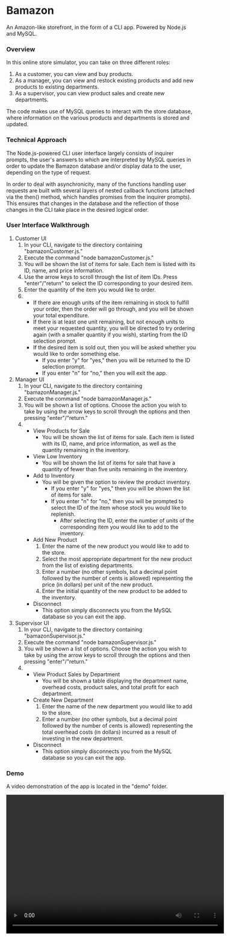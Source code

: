 # Bamazon
An Amazon-like storefront, in the form of a CLI app. Powered by Node.js and MySQL.

### Overview

In this online store simulator, you can take on three different roles:
1. As a customer, you can view and buy products.
2. As a manager, you can view and restock existing products and add new products to existing departments.
3. As a supervisor, you can view product sales and create new departments.

The code makes use of MySQL queries to interact with the store database, where information on the various products and departments is stored and updated.

### Technical Approach

The Node.js-powered CLI user interface largely consists of inquirer prompts, the user's answers to which are interpreted by MySQL queries in order to update the Bamazon database and/or display data to the user, depending on the type of request.

In order to deal with asynchronicity, many of the functions handling user requests are built with several layers of nested callback functions (attached via the then() method, which handles promises from the inquirer prompts). This ensures that changes in the database and the reflection of those changes in the CLI take place in the desired logical order.

### User Interface Walkthrough

1. Customer UI
    1. In your CLI, navigate to the directory containing "bamazonCustomer.js."
    2. Execute the command "node bamazonCustomer.js."
    3. You will be shown the list of items for sale. Each item is listed with its ID, name, and price information.
    4. Use the arrow keys to scroll through the list of item IDs. Press "enter"/"return" to select the ID corresponding to your desired item.
    5. Enter the quantity of the item you would like to order.
    6.  * If there are enough units of the item remaining in stock to fulfill your order, then the order will go through, and you will be shown your total expenditure.
        * If there is at least one unit remaining, but not enough units to meet your requested quantity, you will be directed to try ordering again (with a smaller quantity if you wish), starting from the ID selection prompt.
        * If the desired item is sold out, then you will be asked whether you would like to order something else.
            * If you enter "y" for "yes," then you will be returned to the ID selection prompt.
            * If you enter "n" for "no," then you will exit the app.
2. Manager UI
    1. In your CLI, navigate to the directory containing "bamazonManager.js."
    2. Execute the command "node bamazonManager.js."
    3. You will be shown a list of options. Choose the action you wish to take by using the arrow keys to scroll through the options and then pressing "enter"/"return."
    4.  * View Products for Sale
            * You will be shown the list of items for sale. Each item is listed with its ID, name, and price information, as well as the quantity remaining in the inventory.
        * View Low Inventory
            * You will be shown the list of items for sale that have a quantity of fewer than five units remaining in the inventory.
        * Add to Inventory
            * You will be given the option to review the product inventory.
                * If you enter "y" for "yes," then you will be shown the list of items for sale.
                * If you enter "n" for "no," then you will be prompted to select the ID of the item whose stock you would like to replenish.
                    * After selecting the ID, enter the number of units of the corresponding item you would like to add to the inventory.
        * Add New Product
            1. Enter the name of the new product you would like to add to the store.
            2. Select the most appropriate department for the new product from the list of existing departments.
            3. Enter a number (no other symbols, but a decimal point followed by the number of cents is allowed) representing the price (in dollars) per unit of the new product.
            4. Enter the initial quantity of the new product to be added to the inventory.
        * Disconnect
            * This option simply disconnects you from the MySQL database so you can exit the app.
3. Supervisor UI
    1. In your CLI, navigate to the directory containing "bamazonSupervisor.js."
    2. Execute the command "node bamazonSupervisor.js."
    3. You will be shown a list of options. Choose the action you wish to take by using the arrow keys to scroll through the options and then pressing "enter"/"return."
    4.  * View Product Sales by Department
            * You will be shown a table displaying the department name, overhead costs, product sales, and total profit for each department.
        * Create New Department
            1. Enter the name of the new department you would like to add to the store.
            2. Enter a number (no other symbols, but a decimal point followed by the number of cents is allowed) representing the total overhead costs (in dollars) incurred as a result of investing in the new department.
        * Disconnect
            * This option simply disconnects you from the MySQL database so you can exit the app.

### Demo

A video demonstration of the app is located in the "demo" folder.

<video width="578" height="368" controls>
  <source src="demo/Demo.webm" type="video/webm">
</video>
